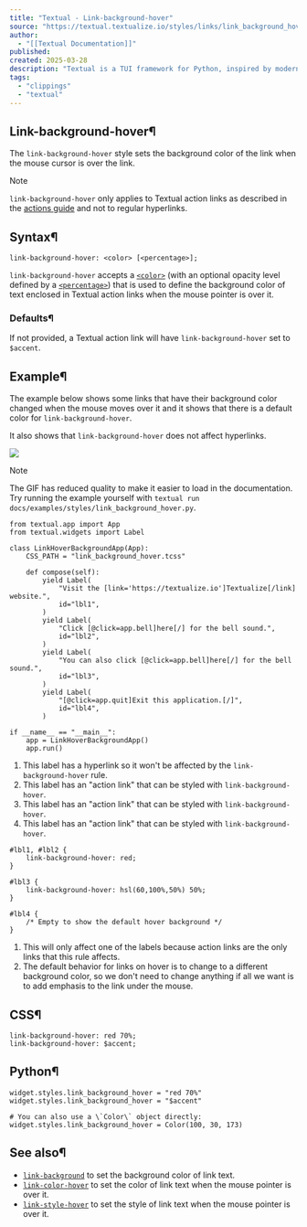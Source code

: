 ```yaml
---
title: "Textual - Link-background-hover"
source: "https://textual.textualize.io/styles/links/link_background_hover/"
author:
  - "[[Textual Documentation]]"
published:
created: 2025-03-28
description: "Textual is a TUI framework for Python, inspired by modern web development."
tags:
  - "clippings"
  - "textual"
---
```

## Link-background-hover¶

The `link-background-hover` style sets the background color of the link when the mouse cursor is over the link.

Note

`link-background-hover` only applies to Textual action links as described in the [actions guide](https://textual.textualize.io/guide/actions/#links) and not to regular hyperlinks.

## Syntax¶

```
link-background-hover: <color> [<percentage>];
```

`link-background-hover` accepts a [`<color>`](https://textual.textualize.io/css_types/color/) (with an optional opacity level defined by a [`<percentage>`](https://textual.textualize.io/css_types/percentage/)) that is used to define the background color of text enclosed in Textual action links when the mouse pointer is over it.

### Defaults¶

If not provided, a Textual action link will have `link-background-hover` set to `$accent`.

## Example¶

The example below shows some links that have their background color changed when the mouse moves over it and it shows that there is a default color for `link-background-hover`.

It also shows that `link-background-hover` does not affect hyperlinks.

![](https://textual.textualize.io/styles/links/demos/link_background_hover_demo.gif)

Note

The GIF has reduced quality to make it easier to load in the documentation. Try running the example yourself with `textual run docs/examples/styles/link_background_hover.py`.

```
from textual.app import App
from textual.widgets import Label

class LinkHoverBackgroundApp(App):
    CSS_PATH = "link_background_hover.tcss"

    def compose(self):
        yield Label(
            "Visit the [link='https://textualize.io']Textualize[/link] website.",
            id="lbl1",  
        )
        yield Label(
            "Click [@click=app.bell]here[/] for the bell sound.",
            id="lbl2",  
        )
        yield Label(
            "You can also click [@click=app.bell]here[/] for the bell sound.",
            id="lbl3",  
        )
        yield Label(
            "[@click=app.quit]Exit this application.[/]",
            id="lbl4",  
        )

if __name__ == "__main__":
    app = LinkHoverBackgroundApp()
    app.run()
```

1. This label has a hyperlink so it won't be affected by the `link-background-hover` rule.
2. This label has an "action link" that can be styled with `link-background-hover`.
3. This label has an "action link" that can be styled with `link-background-hover`.
4. This label has an "action link" that can be styled with `link-background-hover`.

```
#lbl1, #lbl2 {
    link-background-hover: red;  
}

#lbl3 {
    link-background-hover: hsl(60,100%,50%) 50%;
}

#lbl4 {
    /* Empty to show the default hover background */ 
}
```

1. This will only affect one of the labels because action links are the only links that this rule affects.
2. The default behavior for links on hover is to change to a different background color, so we don't need to change anything if all we want is to add emphasis to the link under the mouse.

## CSS¶

```
link-background-hover: red 70%;
link-background-hover: $accent;
```

## Python¶

```
widget.styles.link_background_hover = "red 70%"
widget.styles.link_background_hover = "$accent"

# You can also use a \`Color\` object directly:
widget.styles.link_background_hover = Color(100, 30, 173)
```

## See also¶

- [`link-background`](https://textual.textualize.io/styles/links/link_background/) to set the background color of link text.
- [`link-color-hover`](https://textual.textualize.io/styles/links/link_color_hover/) to set the color of link text when the mouse pointer is over it.
- [`link-style-hover`](https://textual.textualize.io/styles/links/link_style_hover/) to set the style of link text when the mouse pointer is over it.